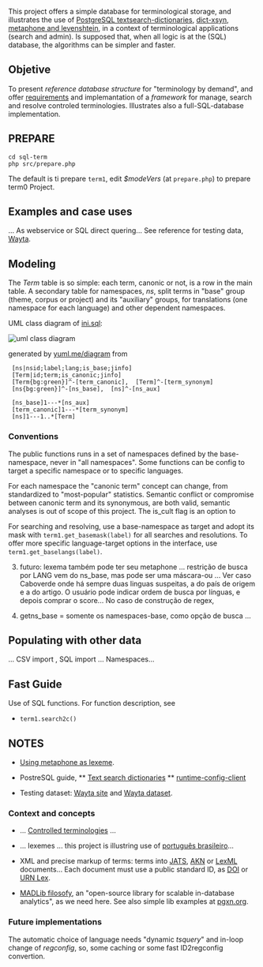 This project offers a simple database for terminological storage, and illustrates the use of [PostgreSQL textsearch-dictionaries](http://www.postgresql.org/docs/9.1/static/textsearch-dictionaries.html), [dict-xsyn](http://www.postgresql.org/docs/current/static/dict-xsyn.html), [metaphone and levenshtein](http://www.postgresql.org/docs/current/static/fuzzystrmatch.html), in a context of terminological applications (search and admin).  Is supposed that, when all logic is at the (SQL) database, the algorithms can be simpler and faster.

## Objetive ##
To present *reference database structure* for "terminology by demand", and offer [requirements](https://en.wikipedia.org/wiki/Software_requirements_specification) and implemantation of a *framework* for manage, search and resolve controled terminologies. Illustrates also a full-SQL-database implementation.

## PREPARE ##
```
cd sql-term
php src/prepare.php
```
The default is ti prepare `term1`, edit *$modeVers* (at `prepare.php`) to prepare term0 Project.

## Examples and case uses
... As webservice or SQL direct quering... See reference for testing data, [Wayta](http://wayta.scielo.org/).

## Modeling ##

The *Term* table is so simple: each term, canonic or not, is a row in the main table. A secondary table for namespaces, *ns*, split terms in "base" group (theme, corpus or project) and  its "auxiliary" groups, for translations (one namespace for each language) and other dependent namespaces.

UML class diagram of [ini.sql](src/ini.sql):

![uml class diagram](http://yuml.me/fe36a8da)

generated by [yuml.me/diagram](http://yuml.me/diagram/scruffy/class/draw)  from

```
 [ns|nsid;label;lang;is_base;jinfo]
 [Term|id;term;is_canonic;jinfo]
 [Term{bg:green}]^-[term_canonic],  [Term]^-[term_synonym]
 [ns{bg:green}]^-[ns_base],  [ns]^-[ns_aux]

 [ns_base]1---*[ns_aux]
 [term_canonic]1---*[term_synonym]
 [ns]1---1..*[Term]
```

### Conventions ###
The  public functions runs in a set of namespaces defined by the base-namespace, never in "all namespaces".
Some functions can be config to target a specific namespace or  to specific languages.

For each namespace the "canonic term" concept can change, from standardized to "most-popular" statistics. Semantic conflict or compromise between canonic term and its synonymous, are both valid, semantic analyses is out of scope of this project. The is_cult flag is an option to 

For searching and resolving, use a base-namespace as target and adopt its mask with `term1.get_basemask(label)` for all searches and resolutions. To offer more specific language-target options in the interface, use `term1.get_baselangs(label)`. 
 
3) futuro: lexema também pode ter seu metaphone 
... restrição de busca por LANG vem do ns_base, mas pode ser uma máscara-ou ... Ver caso Caboverde onde há sempre duas linguas suspeitas, a do país de origem e a do artigo. O usuário pode indicar ordem de busca por línguas, e depois comprar o score... No caso de construção de regex,  

1) getns_base = somente os namespaces-base, como opção de busca
 ... 






## Populating with other data
... CSV import , SQL import ... Namespaces... 

## Fast Guide

Use of SQL functions. For function description, see 

* `term1.search2c()`


## NOTES

* [Using metaphone as lexeme](http://stackoverflow.com/questions/4001579/postgresql-full-text-search-randomly-dropping-lexemes).

* PostreSQL guide, 
** [Text search dictionaries](http://www.postgresql.org/docs/9.1/static/textsearch-dictionaries.html#TEXTSEARCH-THESAURUS)
** [runtime-config-client](http://www.postgresql.org/docs/current/static/runtime-config-client.html#GUC-DEFAULT-TEXT-SEARCH-CONFIG)

* Testing dataset: [Wayta site](http://wayta.scielo.org/) and [Wayta dataset](https://github.com/scieloorg/wayta).

### Context and concepts

* ... [Controlled terminologies](https://www.wikidata.org/wiki/Q1469824) ...

* ... lexemes ...  this project is illustring use of [português brasileiro](https://www.wikidata.org/wiki/Q750553)... 

* XML and precise markup of terms: terms into [JATS](https://en.wikipedia.org/wiki/Journal_Article_Tag_Suite), [AKN](http://www.akomantoso.org/) or [LexML](http://projeto.lexml.gov.br/documentacao/Parte-3-XML-Schema.pdf) documents... Each document must use a public standard ID, as  [DOI](https://www.wikidata.org/wiki/Q25670) or [URN Lex](https://en.wikipedia.org/wiki/Lex_(URN)).

* [MADLib filosofy](http://doc.madlib.net/latest/), an "open-source library for scalable in-database analytics", as we need here. See also simple lib examples at [pgxn.org](http://pgxn.org/).

### Future implementations

The automatic choice of language needs "dynamic *tsquery*" and in-loop change of *regconfig*, so, some caching or some fast ID2regconfig convertion.


